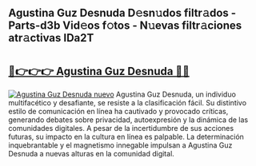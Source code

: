 ## Agustina Guz Desnuda D𝚎sn𝚞dos filtr𝚊dos - Parts-d3b Vid𝚎os f𝚘tos - N𝚞evas filtr𝚊ciones atr𝚊ctivas IDa2T

# <h2><a href="http://mbddkbj.tromn.icu/?c=Agustina+Guz+Desnuda">🔗👉👉👉 Agustina Guz Desnuda 🔗🔗</a></h2>

[![Agustina Guz Desnuda nuevo](https://i.imgur.com/pEAQMta.gif)](http://mbddkbj.tromn.icu/?c=Agustina+Guz+Desnuda)
Agustina Guz Desnuda, un individuo multifacético y desafiante, se resiste a la clasificación fácil. Su distintivo estilo de comunicación en línea ha cautivado y provocado críticas, generando debates sobre privacidad, autoexpresión y la dinámica de las comunidades digitales. A pesar de la incertidumbre de sus acciones futuras, su impacto en la cultura en línea es palpable. La determinación inquebrantable y el magnetismo innegable impulsan a Agustina Guz Desnuda a nuevas alturas en la comunidad digital.
